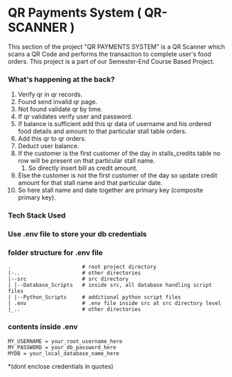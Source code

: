 # QR Payments System ( QR-SCANNER )

This section of the project "QR PAYMENTS SYSTEM" is a QR Scanner which scans a QR Code and performs the transaction to complete user's food orders.
This project is a part of our Semester-End Course Based Project.


### What's happening at the back?

1. Verify qr in qr records.
2. Found send invalid qr page.
3. Not found validate qr by time.
4. If qr validates verify user and password.
5. If balance is sufficient add this qr data of username and his ordered food details and amount to that particular stall table orders.
6. Add this qr to qr orders.
7. Deduct user balance.
8. If the customer is the first customer of the day in stalls_credits table no row will be present on that particular stall name.
    1. So directly insert bill as credit amount.
9. Else the customer is not the first customer of the day so update credit amount for that stall name and that particular date.
10. So here stall name and date together are primary key (composite primary key).

### Tech Stack Used



### Use .env file to store your db credentials
### folder structure for .env file

    .                       # root project directory
    |-..                    # other directories
    |--src                  # src directory
    | |--Database_Scripts   # inside src, all database handling script files
    | |--Python_Scripts     # additional python script files
    | .env                  # .env file inside src at src directory level
    |_..                    # other directories
  
### contents inside .env

    MY_USERNAME = your_root_username_here
    MY_PASSWORD = your_db_password_here
    MYDB = your_local_database_name_here

*(dont enclose credentials in quotes)


